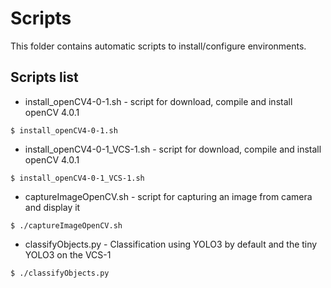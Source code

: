 # Scripts
This folder contains automatic scripts to install/configure environments.

## Scripts list
* install_openCV4-0-1.sh - script for download, compile and install openCV 4.0.1
```
$ install_openCV4-0-1.sh
```
* install_openCV4-0-1_VCS-1.sh - script for download, compile and install openCV 4.0.1
```
$ install_openCV4-0-1_VCS-1.sh
```
* captureImageOpenCV.sh - script for capturing an image from camera and display it
```
$ ./captureImageOpenCV.sh
```
* classifyObjects.py - Classification using YOLO3 by default and the tiny YOLO3 on the VCS-1
```
$ ./classifyObjects.py
```
